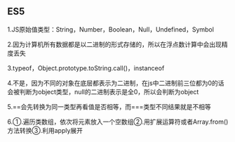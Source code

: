 ## ES5

1.JS原始值类型：String，Number，Boolean，Null，Undefined，Symbol

2.因为计算机所有数据都是以二进制的形式存储的，所以在浮点数计算中会出现精度丢失

3.typeof，Object.prototype.toString.call()，instanceof

4.不是，因为不同的对象在底层都表示为二进制，在js中二进制前三位都为0的话会被判断为object类型，null的二进制表示是全0，所以会判断为object

5.==会先转换为同一类型再看值是否相等，而===类型不同结果就是不相等

6.①.遍历类数组，依次将元素放入一个空数组②.用扩展运算符或者Array.from()方法转换③.利用apply展开



